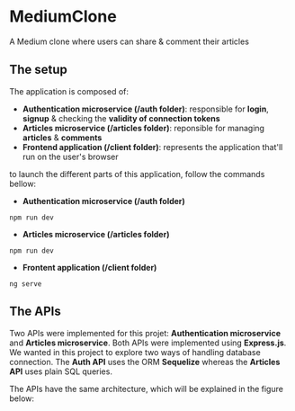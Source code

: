 # MediumClone
A Medium clone where users can share & comment their articles


## The setup
The application is composed of:
- **Authentication microservice (/auth folder)**: responsible for **login**, **signup** & checking the **validity of connection tokens**
- **Articles microservice (/articles folder)**: reponsible for managing **articles** & **comments**
- **Frontend application (/client folder)**: represents the application that'll run on the user's browser

to launch the different parts of this application, follow the commands bellow:

- **Authentication microservice (/auth folder)**
```
npm run dev
```


- **Articles microservice (/articles folder)**
```
npm run dev
```

- **Frontent application (/client folder)**
```
ng serve
```

## The APIs

Two APIs were implemented for this projet: **Authentication microservice** and **Articles microservice**. Both APIs were implemented using **Express.js**. <br>
We wanted in this project to explore two ways of handling database connection. The **Auth API** uses the ORM **Sequelize** whereas the **Articles API** uses plain SQL queries.<br>

The APIs have the same architecture, which will be explained in the figure below:
